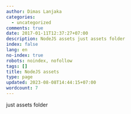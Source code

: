 ```yaml
---
author: Dimas Lanjaka
categories:
  - uncategorized
comments: true
date: 2017-01-11T12:37:27+07:00
description: NodeJS assets just assets folder
index: false
lang: en
no-index: true
robots: noindex, nofollow
tags: []
title: NodeJS assets
type: page
updated: 2023-08-08T14:44:15+07:00
wordcount: 7
---
```


just assets folder
